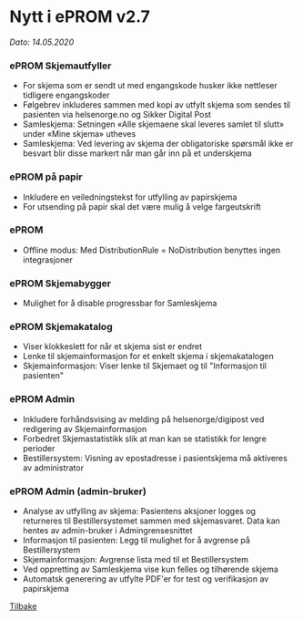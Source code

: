 # Nytt i ePROM v2.7
*Dato: 14.05.2020*

### ePROM Skjemautfyller
* For skjema som er sendt ut med engangskode husker ikke nettleser tidligere engangskoder
* Følgebrev inkluderes sammen med kopi av utfylt skjema som sendes til pasienten via helsenorge.no og Sikker Digital Post
* Samleskjema: Setningen «Alle skjemaene skal leveres samlet til slutt» under «Mine skjema» utheves
* Samleskjema: Ved levering av skjema der obligatoriske spørsmål ikke er besvart blir disse markert når man går inn på et underskjema

### ePROM på papir
* Inkludere en veiledningstekst for utfylling av papirskjema
* For utsending på papir skal det være mulig å velge fargeutskrift

### ePROM
* Offline modus: Med DistributionRule = NoDistribution benyttes ingen integrasjoner

### ePROM Skjemabygger
*	Mulighet for å disable progressbar for Samleskjema

### ePROM Skjemakatalog
* Viser klokkeslett for når et skjema sist er endret
* Lenke til skjemainformasjon for et enkelt skjema i skjemakatalogen
* Skjemainformasjon: Viser lenke til Skjemaet og til "Informasjon til pasienten"

### ePROM Admin
* Inkludere forhåndsvising av melding på helsenorge/digipost ved redigering av Skjemainformasjon
* Forbedret Skjemastatistikk slik at man kan se statistikk for lengre perioder
* Bestillersystem: Visning av epostadresse i pasientskjema må aktiveres av administrator

### ePROM Admin (admin-bruker)
* Analyse av utfylling av skjema: Pasientens aksjoner logges og returneres til Bestillersystemet sammen med skjemasvaret. Data kan hentes av admin-bruker i Admingrensesnittet
* Informasjon til pasienten: Legg til mulighet for å avgrense på Bestillersystem
* Skjemainformasjon: Avgrense lista med til et Bestillersystem
* Ved oppretting av Samleskjema vise kun felles og tilhørende skjema
* Automatsk generering av utfylte PDF'er for test og verifikasjon av papirskjema

[Tilbake](./)

